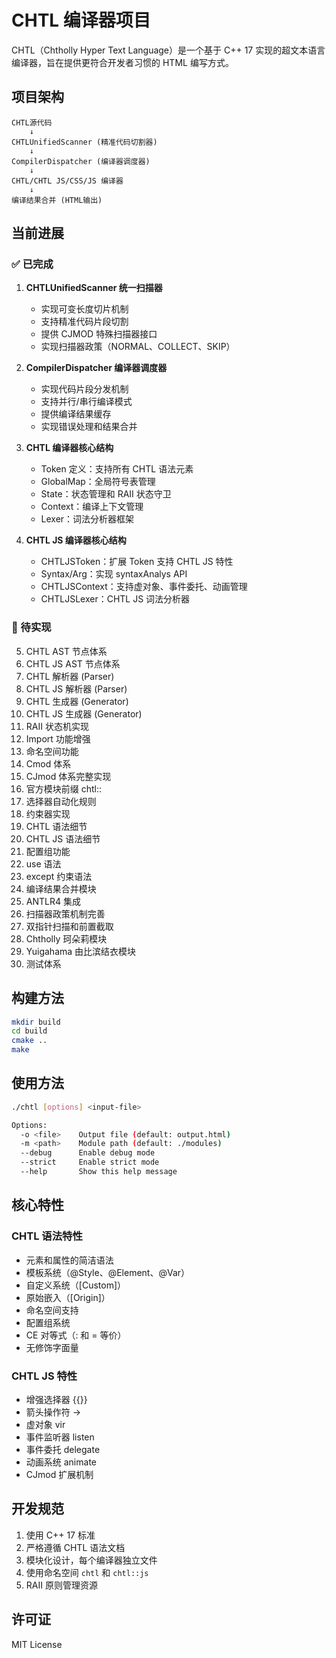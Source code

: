 # CHTL 编译器项目

CHTL（Chtholly Hyper Text Language）是一个基于 C++ 17 实现的超文本语言编译器，旨在提供更符合开发者习惯的 HTML 编写方式。

## 项目架构

```
CHTL源代码
    ↓
CHTLUnifiedScanner (精准代码切割器)
    ↓
CompilerDispatcher (编译器调度器)
    ↓
CHTL/CHTL JS/CSS/JS 编译器
    ↓
编译结果合并 (HTML输出)
```

## 当前进展

### ✅ 已完成

1. **CHTLUnifiedScanner 统一扫描器**
   - 实现可变长度切片机制
   - 支持精准代码片段切割
   - 提供 CJMOD 特殊扫描器接口
   - 实现扫描器政策（NORMAL、COLLECT、SKIP）

2. **CompilerDispatcher 编译器调度器**
   - 实现代码片段分发机制
   - 支持并行/串行编译模式
   - 提供编译结果缓存
   - 实现错误处理和结果合并

3. **CHTL 编译器核心结构**
   - Token 定义：支持所有 CHTL 语法元素
   - GlobalMap：全局符号表管理
   - State：状态管理和 RAII 状态守卫
   - Context：编译上下文管理
   - Lexer：词法分析器框架

4. **CHTL JS 编译器核心结构**
   - CHTLJSToken：扩展 Token 支持 CHTL JS 特性
   - Syntax/Arg：实现 syntaxAnalys API
   - CHTLJSContext：支持虚对象、事件委托、动画管理
   - CHTLJSLexer：CHTL JS 词法分析器

### 🚧 待实现

5. CHTL AST 节点体系
6. CHTL JS AST 节点体系
7. CHTL 解析器 (Parser)
8. CHTL JS 解析器 (Parser)
9. CHTL 生成器 (Generator)
10. CHTL JS 生成器 (Generator)
11. RAII 状态机实现
12. Import 功能增强
13. 命名空间功能
14. Cmod 体系
15. CJmod 体系完整实现
16. 官方模块前缀 chtl::
17. 选择器自动化规则
18. 约束器实现
19. CHTL 语法细节
20. CHTL JS 语法细节
21. 配置组功能
22. use 语法
23. except 约束语法
24. 编译结果合并模块
25. ANTLR4 集成
26. 扫描器政策机制完善
27. 双指针扫描和前置截取
28. Chtholly 珂朵莉模块
29. Yuigahama 由比滨结衣模块
30. 测试体系

## 构建方法

```bash
mkdir build
cd build
cmake ..
make
```

## 使用方法

```bash
./chtl [options] <input-file>

Options:
  -o <file>    Output file (default: output.html)
  -m <path>    Module path (default: ./modules)
  --debug      Enable debug mode
  --strict     Enable strict mode
  --help       Show this help message
```

## 核心特性

### CHTL 语法特性
- 元素和属性的简洁语法
- 模板系统（@Style、@Element、@Var）
- 自定义系统（[Custom]）
- 原始嵌入（[Origin]）
- 命名空间支持
- 配置组系统
- CE 对等式（: 和 = 等价）
- 无修饰字面量

### CHTL JS 特性
- 增强选择器 {{}}
- 箭头操作符 ->
- 虚对象 vir
- 事件监听器 listen
- 事件委托 delegate
- 动画系统 animate
- CJmod 扩展机制

## 开发规范

1. 使用 C++ 17 标准
2. 严格遵循 CHTL 语法文档
3. 模块化设计，每个编译器独立文件
4. 使用命名空间 `chtl` 和 `chtl::js`
5. RAII 原则管理资源

## 许可证

MIT License